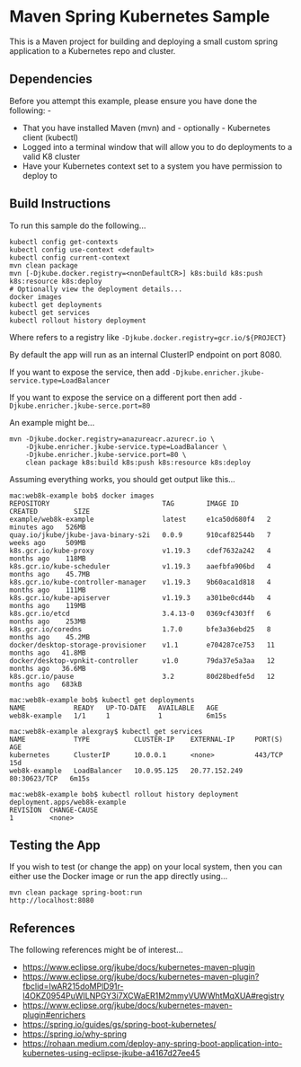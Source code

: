 Maven Spring Kubernetes Sample
==============================

This is a Maven project for building and deploying a small custom spring application to a Kubernetes repo and
cluster.

Dependencies
------------
Before you attempt this example, please ensure you have done the following: -
- That you have installed Maven (mvn) and - optionally - Kubernetes client (kubectl)
- Logged into a terminal window that will allow you to do deployments to a valid K8 cluster
- Have your Kubernetes context set to a system you have permission to deploy to

Build Instructions
------------------
To run this sample do the following...

    kubectl config get-contexts
    kubectl config use-context <default>
    kubectl config current-context
    mvn clean package 
    mvn [-Djkube.docker.registry=<nonDefaultCR>] k8s:build k8s:push k8s:resource k8s:deploy 
    # Optionally view the deployment details...
    docker images
    kubectl get deployments
    kubectl get services
    kubectl rollout history deployment

Where <nonDefaultCR> refers to a registry like `-Djkube.docker.registry=gcr.io/${PROJECT}`

By default the app will run as an internal ClusterIP endpoint on port 8080.

If you want to expose the service, then add `-Djkube.enricher.jkube-service.type=LoadBalancer`

If you want to expose the service on a different port then add `-Djkube.enricher.jkube-serce.port=80`

An example might be...

    mvn -Djkube.docker.registry=anazureacr.azurecr.io \
        -Djkube.enricher.jkube-service.type=LoadBalancer \
        -Djkube.enricher.jkube-service.port=80 \
        clean package k8s:build k8s:push k8s:resource k8s:deploy

Assuming everything works, you should get output like this...

    mac:web8k-example bob$ docker images
    REPOSITORY                            TAG        IMAGE ID       CREATED         SIZE
    example/web8k-example                 latest     e1ca50d680f4   2 minutes ago   526MB
    quay.io/jkube/jkube-java-binary-s2i   0.0.9      910caf82544b   7 weeks ago     509MB
    k8s.gcr.io/kube-proxy                 v1.19.3    cdef7632a242   4 months ago    118MB
    k8s.gcr.io/kube-scheduler             v1.19.3    aaefbfa906bd   4 months ago    45.7MB
    k8s.gcr.io/kube-controller-manager    v1.19.3    9b60aca1d818   4 months ago    111MB
    k8s.gcr.io/kube-apiserver             v1.19.3    a301be0cd44b   4 months ago    119MB
    k8s.gcr.io/etcd                       3.4.13-0   0369cf4303ff   6 months ago    253MB
    k8s.gcr.io/coredns                    1.7.0      bfe3a36ebd25   8 months ago    45.2MB
    docker/desktop-storage-provisioner    v1.1       e704287ce753   11 months ago   41.8MB
    docker/desktop-vpnkit-controller      v1.0       79da37e5a3aa   12 months ago   36.6MB
    k8s.gcr.io/pause                      3.2        80d28bedfe5d   12 months ago   683kB

    mac:web8k-example bob$ kubectl get deployments
    NAME            READY   UP-TO-DATE   AVAILABLE   AGE
    web8k-example   1/1     1            1           6m15s

    mac:web8k-example alexgray$ kubectl get services
    NAME            TYPE           CLUSTER-IP    EXTERNAL-IP     PORT(S)        AGE
    kubernetes      ClusterIP      10.0.0.1      <none>          443/TCP        15d
    web8k-example   LoadBalancer   10.0.95.125   20.77.152.249   80:30623/TCP   6m15s

    mac:web8k-example bob$ kubectl rollout history deployment
    deployment.apps/web8k-example 
    REVISION  CHANGE-CAUSE
    1         <none>

Testing the App
---------------
If you wish to test (or change the app) on your local system, then you can either use the 
Docker image or run the app directly using...

    mvn clean package spring-boot:run
    http://localhost:8080

References
----------
The following references might be of interest...
- https://www.eclipse.org/jkube/docs/kubernetes-maven-plugin
- https://www.eclipse.org/jkube/docs/kubernetes-maven-plugin?fbclid=IwAR215doMPlD91r-l4OKZ0954PuWILNPGY3i7XCWaER1M2mmyVUWWhtMqXUA#registry
- https://www.eclipse.org/jkube/docs/kubernetes-maven-plugin#enrichers
- https://spring.io/guides/gs/spring-boot-kubernetes/
- https://spring.io/why-spring
- https://rohaan.medium.com/deploy-any-spring-boot-application-into-kubernetes-using-eclipse-jkube-a4167d27ee45
